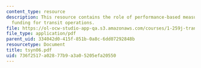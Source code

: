 ```yaml
---
content_type: resource
description: This resource contains the role of performance-based measures in allocating
  funding for transit operations.
file: https://ol-ocw-studio-app-qa.s3.amazonaws.com/courses/1-259j-transit-management-fall-2006/736f2517a02877b9a3a05205efa20550_tsyn06.pdf
file_type: application/pdf
parent_uid: 334042d0-415f-851b-0a8c-6dd07292848b
resourcetype: Document
title: tsyn06.pdf
uid: 736f2517-a028-77b9-a3a0-5205efa20550
---
```

